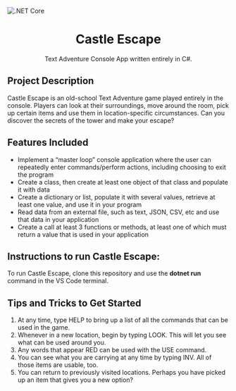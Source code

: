 ![.NET Core](https://github.com/SeanGiddings/CastleEscape/workflows/.NET%20Core/badge.svg)

<h1 align="center">
Castle Escape
</h1>
<p align="center">
Text Adventure Console App written entirely in C#.
</p>

## Project Description

Castle Escape is an old-school Text Adventure game played entirely in the console. Players can look at their surroundings, move around the room, pick up certain items and use them in location-specific circumstances. Can you discover the secrets of the tower and make your escape?

## Features Included

* Implement a “master loop” console application where the user can repeatedly enter commands/perform actions, including choosing to exit the program
* Create a class, then create at least one object of that class and populate it with data
* Create a dictionary or list, populate it with several values, retrieve at least one value, and use it in your program
* Read data from an external file, such as text, JSON, CSV, etc and use that data in your application
* Create a call at least 3 functions or methods, at least one of which must return a value that is used in your application

## Instructions to run Castle Escape: 

To run Castle Escape, clone this repository and use the **dotnet run** command in the VS Code terminal.

## Tips and Tricks to Get Started

1. At any time, type HELP to bring up a list of all the commands that can be used in the game.
1. Whenever in a new location, begin by typing LOOK. This will let you see what can be used around you.
1. Any words that appear RED can be used with the USE command.
1. You can see what you are carrying at any time by typing INV. All of those items are usable, too.
1. You can return to previously visited locations. Perhaps you have picked up an item that gives you a new option?